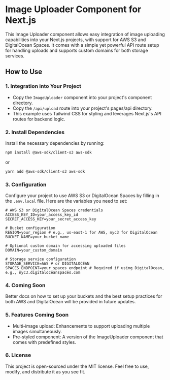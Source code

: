 # Image Uploader Component for Next.js

This Image Uploader component allows easy integration of image uploading capabilities into your Next.js projects, with support for AWS S3 and DigitalOcean Spaces. It comes with a simple yet powerful API route setup for handling uploads and supports custom domains for both storage services.

## How to Use

### 1. Integration into Your Project

-   Copy the `ImageUploader` component into your project's component directory.
-   Copy the `/api/upload` route into your project's pages/api directory.
-   This example uses Tailwind CSS for styling and leverages Next.js's API routes for backend logic.

### 2. Install Dependencies

Install the necessary dependencies by running:

```bash
npm install @aws-sdk/client-s3 aws-sdk
```

or

```bash
yarn add @aws-sdk/client-s3 aws-sdk
```

### 3. Configuration

Configure your project to use AWS S3 or DigitalOcean Spaces by filling in the `.env.local` file. Here are the variables you need to set:

```plaintext
# AWS S3 or DigitalOcean Spaces credentials
ACCESS_KEY_ID=your_access_key_id
SECRET_ACCESS_KEY=your_secret_access_key

# Bucket configuration
REGION=your_region # e.g., us-east-1 for AWS, nyc3 for DigitalOcean
BUCKET_NAME=your_bucket_name

# Optional custom domain for accessing uploaded files
DOMAIN=your_custom_domain

# Storage service configuration
STORAGE_SERVICE=AWS # or DIGITALOCEAN
SPACES_ENDPOINT=your_spaces_endpoint # Required if using DigitalOcean, e.g., nyc3.digitaloceanspaces.com
```

### 4. Coming Soon

Better docs on how to set up your buckets and the best setup practices for both AWS and DigitalOcean will be provided in future updates.

### 5. Features Coming Soon

-   Multi-image upload: Enhancements to support uploading multiple images simultaneously.
-   Pre-styled component: A version of the ImageUploader component that comes with predefined styles.

### 6. License

This project is open-sourced under the MIT license. Feel free to use, modify, and distribute it as you see fit.

```

```
